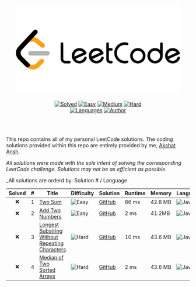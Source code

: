 <div align="center">
<img src="https://github.com/CrutchTheClutch/LeetCode/raw/master/logo.png" width="450" height="auto"/>

[![Solved](https://img.shields.io/badge/Solved-3/2093-337ab7.svg?style=flat)](https://github.com/CrutchTheClutch/HackerRank#table-of-contents)
[![Easy](https://img.shields.io/badge/Easy-1-5cb85c.svg?style=flat)](https://github.com/CrutchTheClutch/HackerRank#table-of-contents)
[![Medium](https://img.shields.io/badge/Medium-1-f0ad4e.svg?style=flat)](https://github.com/CrutchTheClutch/HackerRank#table-of-contents)
[![Hard](https://img.shields.io/badge/Hard-1-d9534f.svg?style=flat)](https://github.com/CrutchTheClutch/HackerRank#table-of-contents)
</br>
[![Languages](https://img.shields.io/badge/Languages-C%23,%20Java-red.svg?style=flat)](https://leetcode.com/akshatansh/HackerRank#table-of-contents)
[![Author](https://img.shields.io/badge/Akshat-ansh%20-blue.svg?style=flat)](https://leetcode.com/akshatansh/)

</div>
</br>
</br>

This repo contains all of my personal LeetCode solutions. The coding solutions provided within this repo are entirely provided by me, [Akshat Ansh](https://leetcode.com/akshatansh/).

_All solutions were made with the sole intent of solving the corresponding LeetCode challenge. Solutions may not be as efficient as possible._

_All solutions are orderd by: Solution # / Language

| Solved | #    | Title                                                                                                                           | Difficulty                                                           | Solution                                                                                    | Runtime | Memory | Language                                                                      |
| :----: | ---- | ------------------------------------------------------------------------------------------------------------------------------- | -------------------------------------------------------------------- | ------------------------------------------------------------------------------------------- | ------- | ------ | ----------------------------------------------------------------------------- |
|   ❌    | 1    | [Two Sum](https://leetcode.com/problems/two-sum)                                                                                | ![Easy](https://img.shields.io/badge/Easy-5cb85c.svg?style=flat)     | [GitHub](https://github.com/akshatansh/leetcode-practice/blob/main/Two%20Sum%20Leetcode%201)| 86 ms  | 42.8 MB | ![Java](https://img.shields.io/badge/Java--f1e05a.svg?style=flat)               |
|   ❌    | 2    | [Add Two Numbers](https://leetcode.com/problems/add-two-numbers/)                                                                                | ![Easy](https://img.shields.io/badge/Medium-5cb85c.svg?style=flat)     | [GitHub](https://github.com/akshatansh/leetcode-practice/blob/main/Add%20Two%20Numbers%202)                                              | 2 ms  | 41.2MB | ![Java](https://img.shields.io/badge/Java--f1e05a.svg?style=flat) |
|   ❌    | 3    | [ Longest Substring Without Repeating Characters](https://leetcode.com/problems/longest-substring-without-repeating-characters/description/)                                                                                | ![Hard](https://img.shields.io/badge/Hard-5cb85c.svg?style=flat)     | [GitHub](https://github.com/akshatansh/leetcode-practice/blob/main/Longest%20Substring%20Without%20Repeating%20Characters)                                              | 10 ms  | 43.6 MB | ![Java](https://img.shields.io/badge/Java--f1e05a.svg?style=flat) |
|   ❌    | 4    | [ Median of Two Sorted Arrays](https://leetcode.com/problems/median-of-two-sorted-arrays/description/)                                                                                | ![Hard](https://img.shields.io/badge/Hard-5cb85c.svg?style=flat)     | [GitHub](https://github.com/akshatansh/leetcode-practice/blob/main/Median%20of%20Two%20Sorted%20Arrays)                                              | 2 ms  | 43.6 MB | ![Java](https://img.shields.io/badge/Java--f1e05a.svg?style=flat) |
